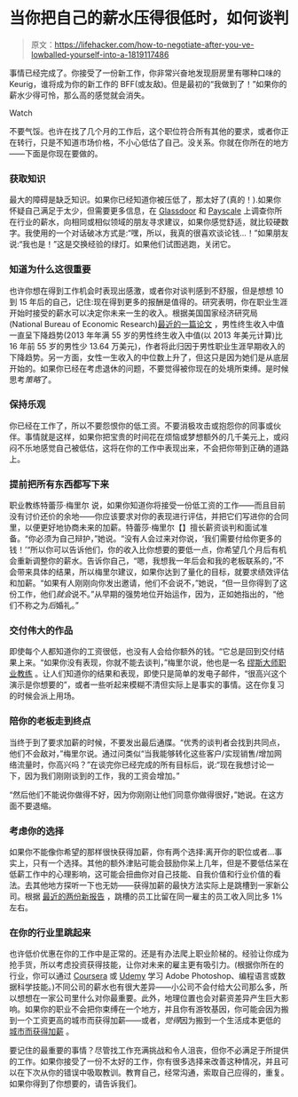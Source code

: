 # 当你把自己的薪水压得很低时，如何谈判

> 原文：<https://lifehacker.com/how-to-negotiate-after-you-ve-lowballed-yourself-into-a-1819117486>

事情已经完成了。你接受了一份新工作，你非常兴奋地发现厨房里有哪种口味的 Keurig，谁将成为你的新工作的 BFF(或友敌)。但是最初的“我做到了！”如果你的薪水少得可怜，那么高的感觉就会消失。

Watch

不要气馁。也许在找了几个月的工作后，这个职位符合所有其他的要求，或者你正在转行，只是不知道市场价格，不小心低估了自己。没关系。你就在你所在的地方——下面是你现在要做的。

### **获取知识**

最大的障碍是缺乏知识。如果你已经知道你被压低了，那太好了(真的！).如果你怀疑自己满足于太少，但需要更多信息，在 [Glassdoor](https://www.glassdoor.com/Salaries/index.htm) 和 [Payscale](https://www.payscale.com/) 上调查你所在行业的薪水，向相同或相似领域的朋友寻求建议，如果你感觉舒适，就比较硬数字。我使用的一个对话破冰方式是:“嘿，所以，我真的很喜欢谈论钱…！”如果朋友说:“我也是！”这是交换经验的绿灯。如果他们试图逃跑，关闭它。

### **知道为什么这很重要**

也许你想在得到工作机会时表现出感激，或者你对谈判感到不舒服，但是想想 10 到 15 年后的自己，记住:现在得到更多的报酬是值得的。研究表明，你在职业生涯开始时接受的薪水可以决定你未来一生的收入。根据美国国家经济研究局(National Bureau of Economic Research)[最近的一篇论文](http://www.nber.org/digest/aug17/w23371.shtml) ，男性终生收入中值一直呈下降趋势(2013 年年满 55 岁的男性终生收入中值(以 2013 年美元计算)比 16 年前 55 岁的男性少 13.64 万美元)，作者将此归因于男性职业生涯早期收入的下降趋势。另一方面，女性一生收入的中位数上升了，但这只是因为她们是从底层开始的。如果你已经在考虑退休的问题，不要觉得被你现在的处境所束缚。是时候思考*策略*了。

### 保持乐观

你已经在工作了，所以不要怨恨你的低工资。不要消极攻击或抱怨你的同事或伙伴。事情就是这样，如果你把宝贵的时间花在烦恼或梦想额外的几千美元上，或闷闷不乐地感觉自己被低估，这将在你的工作中表现出来，不会把你带到正确的道路上。

### **提前把所有东西都写下来**

职业教练特蕾莎·梅里尔 说，如果你知道你将接受一份低工资的工作——而且目前没有讨价还价的余地——你应该要求对你的表现进行评估，并把它们写进你的合同里，以便更好地协商未来的加薪。特蕾莎·梅里尔【】擅长薪资谈判和面试准备。“你必须为自己辩护，”她说。“没有人会过来对你说，‘我们需要付给你更多的钱！’“所以你可以告诉他们，你的收入比你想要的要低一点，你希望几个月后有机会重新调整你的薪水。告诉你自己，“嗯，我想我一年后会和我的老板联系的，”不会带来具体的结果，所以梅里尔建议，如果你达到了量化的目标，就要求绩效评估和加薪。“如果有人刚刚向你发出邀请，他们不会说不，”她说，“但一旦你得到了这份工作，他们*就会*说不。”从早期的强势地位开始运作，因为，正如她指出的，“他们不称之为*后*婚礼。”

### **交付伟大的作品**

即使每个人都知道你的工资很低，也没有人会给你额外的钱。“它总是回到交付结果上来。“如果你没有表现，你就不能去谈判，”梅里尔说，他也是一名 [缪斯大师职业教练](https://www.themuse.com/coaches/theresa-merrill) 。让人们知道你的结果和表现，即使只是简单的发电子邮件，“很高兴这个演示是你想要的”，或者一些听起来模糊不清但实际上是事实的事情。这在你复习的时候会派上用场。

### **陪你的老板走到终点**

当终于到了要求加薪的时候，不要发出最后通牒。“优秀的谈判者会找到共同点，他们不会敌对，”梅里尔说。通过问类似“当我能够转化这些客户/实现销售/增加网络流量时，你高兴吗？”在谈完你已经完成的所有目标后，说:“现在我想讨论一下，因为我们刚刚谈到的工作，我的工资会增加。”

“然后他们不能说你做得不好，因为你刚刚让他们同意你做得很好，”她说。在这方面不要退缩。

### **考虑你的选择**

如果你不能像你希望的那样很快获得加薪，你有两个选择:离开你的职位或者…事实上，只有一个选择。其他的额外津贴可能会鼓励你呆上几年，但是不要低估呆在低薪工作中的心理影响，这可能会扭曲你对自己技能、自我价值和行业价值的看法。去其他地方探听一下也无妨——获得加薪的最快方法实际上是跳槽到一家新公司。根据 [最近的两份新报告](http://www.businessinsider.com/earn-more-money-switching-jobs-2017-7) ，跳槽的员工比留在同一雇主的员工收入同比多 1%左右。

### **在你的行业里跳起来**

也许低价优惠在你的工作中是正常的。还是有办法爬上职业阶梯的。经验让你成为抢手货，所以考虑投资获得技能，让你对未来的雇主更有吸引力。(根据你所在的行业，你可以通过 [Coursera](https://www.coursera.org/) 或 [Udemy](https://www.udemy.com/) 学习 Adobe Photoshop、编程语言或数据科学技能。)不同公司的薪水也有很大差异——小公司不会付给大公司那么多，所以想想在一家公司里什么对你最重要。此外，地理位置也会对薪资差异产生巨大影响。如果你的职业不会把你束缚在一个地方，并且你有游牧基因，你可能会因为搬到一个工资更高的城市而获得加薪——或者，*觉得*因为搬到一个生活成本更低的 [城市而获得加薪](https://www.forbes.com/sites/joelkotkin/2016/11/01/the-cities-where-your-salary-will-stretch-the-furthest-2016/#40333d827edb) 。

要记住的最重要的事情？尽管找工作充满挑战和令人沮丧，但你不必满足于所提供的工作。如果你接受了一份不太好的工作，你有很多选择来改善这种情况，并且可以在下次从你的错误中吸取教训。教育自己，经常沟通，索取自己应得的，重复。如果你得到了你想要的，请告诉我们。
